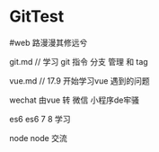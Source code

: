 # GitTest
#web 路漫漫其修远兮

git.md
    // 学习 git 指令 分支 管理 和 tag 

vue.md 
    // 17.9 开始学习vue 遇到的问题 

wechat
    由vue 转 微信 小程序de牢骚

es6 
    es6 7 8 学习

node 
    node 交流 
